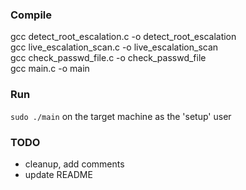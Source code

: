 ### Compile
gcc detect_root_escalation.c -o detect_root_escalation \
gcc live_escalation_scan.c -o live_escalation_scan \
gcc check_passwd_file.c -o check_passwd_file \
gcc main.c -o main

### Run
`sudo ./main` on the target machine as the 'setup' user

### TODO
- cleanup, add comments
- update README

